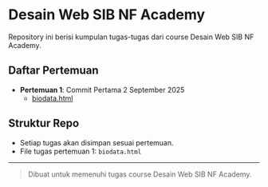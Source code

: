 # Desain Web SIB NF Academy

Repository ini berisi kumpulan tugas-tugas dari course Desain Web SIB NF Academy.

## Daftar Pertemuan

- **Pertemuan 1**: Commit Pertama 2 September 2025
  - [biodata.html](biodata.html)

## Struktur Repo
- Setiap tugas akan disimpan sesuai pertemuan.
- File tugas pertemuan 1: `biodata.html`

---

> Dibuat untuk memenuhi tugas course Desain Web SIB NF Academy.
